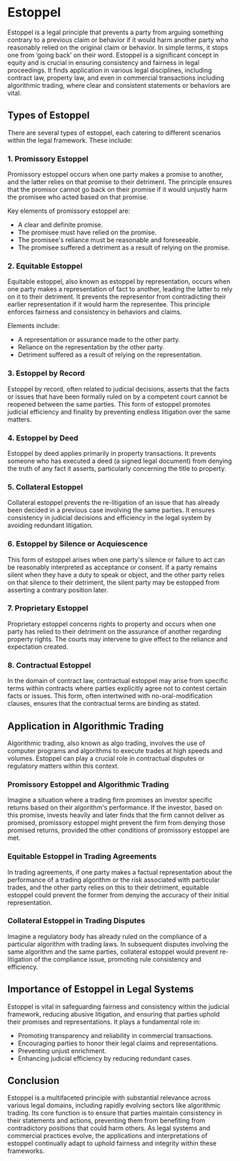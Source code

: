 # Estoppel

Estoppel is a legal principle that prevents a party from arguing something contrary to a previous claim or behavior if it would harm another party who reasonably relied on the original claim or behavior. In simple terms, it stops one from ‘going back’ on their word. Estoppel is a significant concept in equity and is crucial in ensuring consistency and fairness in legal proceedings. It finds application in various legal disciplines, including contract law, property law, and even in commercial transactions including algorithmic trading, where clear and consistent statements or behaviors are vital.

## Types of Estoppel

There are several types of estoppel, each catering to different scenarios within the legal framework. These include:

### 1. Promissory Estoppel

Promissory estoppel occurs when one party makes a promise to another, and the latter relies on that promise to their detriment. The principle ensures that the promisor cannot go back on their promise if it would unjustly harm the promisee who acted based on that promise. 

Key elements of promissory estoppel are:
- A clear and definite promise.
- The promisee must have relied on the promise.
- The promisee's reliance must be reasonable and foreseeable.
- The promisee suffered a detriment as a result of relying on the promise.

### 2. Equitable Estoppel

Equitable estoppel, also known as estoppel by representation, occurs when one party makes a representation of fact to another, leading the latter to rely on it to their detriment. It prevents the representor from contradicting their earlier representation if it would harm the representee. This principle enforces fairness and consistency in behaviors and claims.

Elements include:
- A representation or assurance made to the other party.
- Reliance on the representation by the other party.
- Detriment suffered as a result of relying on the representation.

### 3. Estoppel by Record

Estoppel by record, often related to judicial decisions, asserts that the facts or issues that have been formally ruled on by a competent court cannot be reopened between the same parties. This form of estoppel promotes judicial efficiency and finality by preventing endless litigation over the same matters.

### 4. Estoppel by Deed

Estoppel by deed applies primarily in property transactions. It prevents someone who has executed a deed (a signed legal document) from denying the truth of any fact it asserts, particularly concerning the title to property.

### 5. Collateral Estoppel

Collateral estoppel prevents the re-litigation of an issue that has already been decided in a previous case involving the same parties. It ensures consistency in judicial decisions and efficiency in the legal system by avoiding redundant litigation.

### 6. Estoppel by Silence or Acquiescence

This form of estoppel arises when one party's silence or failure to act can be reasonably interpreted as acceptance or consent. If a party remains silent when they have a duty to speak or object, and the other party relies on that silence to their detriment, the silent party may be estopped from asserting a contrary position later.

### 7. Proprietary Estoppel

Proprietary estoppel concerns rights to property and occurs when one party has relied to their detriment on the assurance of another regarding property rights. The courts may intervene to give effect to the reliance and expectation created.

### 8. Contractual Estoppel

In the domain of contract law, contractual estoppel may arise from specific terms within contracts where parties explicitly agree not to contest certain facts or issues. This form, often intertwined with no-oral-modification clauses, ensures that the contractual terms are binding as stated.

## Application in Algorithmic Trading

Algorithmic trading, also known as algo trading, involves the use of computer programs and algorithms to execute trades at high speeds and volumes. Estoppel can play a crucial role in contractual disputes or regulatory matters within this context.

### Promissory Estoppel and Algorithmic Trading

Imagine a situation where a trading firm promises an investor specific returns based on their algorithm's performance. If the investor, based on this promise, invests heavily and later finds that the firm cannot deliver as promised, promissory estoppel might prevent the firm from denying those promised returns, provided the other conditions of promissory estoppel are met.

### Equitable Estoppel in Trading Agreements

In trading agreements, if one party makes a factual representation about the performance of a trading algorithm or the risk associated with particular trades, and the other party relies on this to their detriment, equitable estoppel could prevent the former from denying the accuracy of their initial representation.

### Collateral Estoppel in Trading Disputes

Imagine a regulatory body has already ruled on the compliance of a particular algorithm with trading laws. In subsequent disputes involving the same algorithm and the same parties, collateral estoppel would prevent re-litigation of the compliance issue, promoting rule consistency and efficiency.

## Importance of Estoppel in Legal Systems

Estoppel is vital in safeguarding fairness and consistency within the judicial framework, reducing abusive litigation, and ensuring that parties uphold their promises and representations. It plays a fundamental role in:
- Promoting transparency and reliability in commercial transactions.
- Encouraging parties to honor their legal claims and representations.
- Preventing unjust enrichment.
- Enhancing judicial efficiency by reducing redundant cases.

## Conclusion

Estoppel is a multifaceted principle with substantial relevance across various legal domains, including rapidly evolving sectors like algorithmic trading. Its core function is to ensure that parties maintain consistency in their statements and actions, preventing them from benefiting from contradictory positions that could harm others. As legal systems and commercial practices evolve, the applications and interpretations of estoppel continually adapt to uphold fairness and integrity within these frameworks.